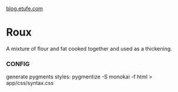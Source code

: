 [blog.etufe.com](http://blog.etufe.com)

# Roux
A mixture of flour and fat cooked together and used as a thickening.

### CONFIG
generate pygments styles: pygmentize -S monokai -f html > app/css/syntax.css
